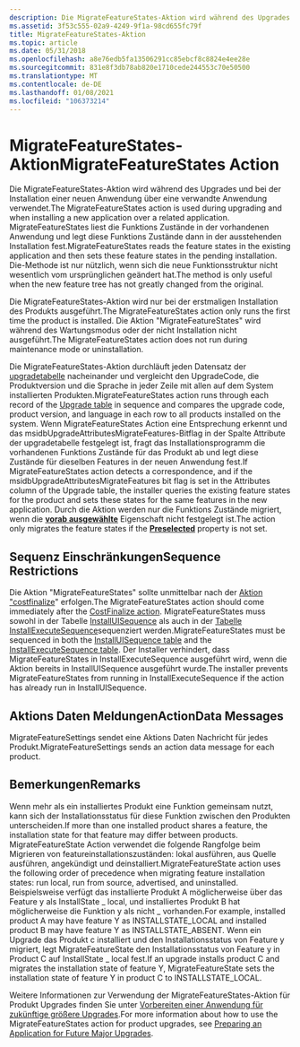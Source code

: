 ```yaml
---
description: Die MigrateFeatureStates-Aktion wird während des Upgrades und bei der Installation einer neuen Anwendung über eine verwandte Anwendung verwendet.
ms.assetid: 3f53c555-02a9-4249-9f1a-98cd655fc79f
title: MigrateFeatureStates-Aktion
ms.topic: article
ms.date: 05/31/2018
ms.openlocfilehash: a8e76edb5fa13506291cc85ebcf8c8824e4ee28e
ms.sourcegitcommit: 831e8f3db78ab820e1710cede244553c70e50500
ms.translationtype: MT
ms.contentlocale: de-DE
ms.lasthandoff: 01/08/2021
ms.locfileid: "106373214"
---
```

# <a name="migratefeaturestates-action"></a><span data-ttu-id="59ea6-103">MigrateFeatureStates-Aktion</span><span class="sxs-lookup"><span data-stu-id="59ea6-103">MigrateFeatureStates Action</span></span>

<span data-ttu-id="59ea6-104">Die MigrateFeatureStates-Aktion wird während des Upgrades und bei der Installation einer neuen Anwendung über eine verwandte Anwendung verwendet.</span><span class="sxs-lookup"><span data-stu-id="59ea6-104">The MigrateFeatureStates action is used during upgrading and when installing a new application over a related application.</span></span> <span data-ttu-id="59ea6-105">MigrateFeatureStates liest die Funktions Zustände in der vorhandenen Anwendung und legt diese Funktions Zustände dann in der ausstehenden Installation fest.</span><span class="sxs-lookup"><span data-stu-id="59ea6-105">MigrateFeatureStates reads the feature states in the existing application and then sets these feature states in the pending installation.</span></span> <span data-ttu-id="59ea6-106">Die-Methode ist nur nützlich, wenn sich die neue Funktionsstruktur nicht wesentlich vom ursprünglichen geändert hat.</span><span class="sxs-lookup"><span data-stu-id="59ea6-106">The method is only useful when the new feature tree has not greatly changed from the original.</span></span>

<span data-ttu-id="59ea6-107">Die MigrateFeatureStates-Aktion wird nur bei der erstmaligen Installation des Produkts ausgeführt.</span><span class="sxs-lookup"><span data-stu-id="59ea6-107">The MigrateFeatureStates action only runs the first time the product is installed.</span></span> <span data-ttu-id="59ea6-108">Die Aktion "MigrateFeatureStates" wird während des Wartungsmodus oder der nicht Installation nicht ausgeführt.</span><span class="sxs-lookup"><span data-stu-id="59ea6-108">The MigrateFeatureStates action does not run during maintenance mode or uninstallation.</span></span>

<span data-ttu-id="59ea6-109">Die MigrateFeatureStates-Aktion durchläuft jeden Datensatz der [upgradetabelle](upgrade-table.md) nacheinander und vergleicht den UpgradeCode, die Produktversion und die Sprache in jeder Zeile mit allen auf dem System installierten Produkten.</span><span class="sxs-lookup"><span data-stu-id="59ea6-109">MigrateFeatureStates action runs through each record of the [Upgrade table](upgrade-table.md) in sequence and compares the upgrade code, product version, and language in each row to all products installed on the system.</span></span> <span data-ttu-id="59ea6-110">Wenn MigrateFeatureStates Action eine Entsprechung erkennt und das msidbUpgradeAttributesMigrateFeatures-Bitflag in der Spalte Attribute der upgradetabelle festgelegt ist, fragt das Installationsprogramm die vorhandenen Funktions Zustände für das Produkt ab und legt diese Zustände für dieselben Features in der neuen Anwendung fest.</span><span class="sxs-lookup"><span data-stu-id="59ea6-110">If MigrateFeatureStates action detects a correspondence, and if the msidbUpgradeAttributesMigrateFeatures bit flag is set in the Attributes column of the Upgrade table, the installer queries the existing feature states for the product and sets these states for the same features in the new application.</span></span> <span data-ttu-id="59ea6-111">Durch die Aktion werden nur die Funktions Zustände migriert, wenn die [**vorab ausgewählte**](preselected.md) Eigenschaft nicht festgelegt ist.</span><span class="sxs-lookup"><span data-stu-id="59ea6-111">The action only migrates the feature states if the [**Preselected**](preselected.md) property is not set.</span></span>

## <a name="sequence-restrictions"></a><span data-ttu-id="59ea6-112">Sequenz Einschränkungen</span><span class="sxs-lookup"><span data-stu-id="59ea6-112">Sequence Restrictions</span></span>

<span data-ttu-id="59ea6-113">Die Aktion "MigrateFeatureStates" sollte unmittelbar nach der [Aktion "costfinalize](costfinalize-action.md)" erfolgen.</span><span class="sxs-lookup"><span data-stu-id="59ea6-113">The MigrateFeatureStates action should come immediately after the [CostFinalize action](costfinalize-action.md).</span></span> <span data-ttu-id="59ea6-114">MigrateFeatureStates muss sowohl in der Tabelle [InstallUISequence](installuisequence-table.md) als auch in der [Tabelle InstallExecuteSequence](installexecutesequence-table.md)sequenziert werden.</span><span class="sxs-lookup"><span data-stu-id="59ea6-114">MigrateFeatureStates must be sequenced in both the [InstallUISequence table](installuisequence-table.md) and the [InstallExecuteSequence table](installexecutesequence-table.md).</span></span> <span data-ttu-id="59ea6-115">Der Installer verhindert, dass MigrateFeatureStates in InstallExecuteSequence ausgeführt wird, wenn die Aktion bereits in InstallUISequence ausgeführt wurde.</span><span class="sxs-lookup"><span data-stu-id="59ea6-115">The installer prevents MigrateFeatureStates from running in InstallExecuteSequence if the action has already run in InstallUISequence.</span></span>

## <a name="actiondata-messages"></a><span data-ttu-id="59ea6-116">Aktions Daten Meldungen</span><span class="sxs-lookup"><span data-stu-id="59ea6-116">ActionData Messages</span></span>

<span data-ttu-id="59ea6-117">MigrateFeatureSettings sendet eine Aktions Daten Nachricht für jedes Produkt.</span><span class="sxs-lookup"><span data-stu-id="59ea6-117">MigrateFeatureSettings sends an action data message for each product.</span></span>

## <a name="remarks"></a><span data-ttu-id="59ea6-118">Bemerkungen</span><span class="sxs-lookup"><span data-stu-id="59ea6-118">Remarks</span></span>

<span data-ttu-id="59ea6-119">Wenn mehr als ein installiertes Produkt eine Funktion gemeinsam nutzt, kann sich der Installationsstatus für diese Funktion zwischen den Produkten unterscheiden.</span><span class="sxs-lookup"><span data-stu-id="59ea6-119">If more than one installed product shares a feature, the installation state for that feature may differ between products.</span></span> <span data-ttu-id="59ea6-120">MigrateFeatureState Action verwendet die folgende Rangfolge beim Migrieren von featureinstallationszuständen: lokal ausführen, aus Quelle ausführen, angekündigt und deinstalliert.</span><span class="sxs-lookup"><span data-stu-id="59ea6-120">MigrateFeatureState action uses the following order of precedence when migrating feature installation states: run local, run from source, advertised, and uninstalled.</span></span> <span data-ttu-id="59ea6-121">Beispielsweise verfügt das installierte Produkt A möglicherweise über das Feature y als InstallState \_ local, und installiertes Produkt B hat möglicherweise die Funktion y als nicht \_ vorhanden.</span><span class="sxs-lookup"><span data-stu-id="59ea6-121">For example, installed product A may have feature Y as INSTALLSTATE\_LOCAL and installed product B may have feature Y as INSTALLSTATE\_ABSENT.</span></span> <span data-ttu-id="59ea6-122">Wenn ein Upgrade das Produkt c installiert und den Installationsstatus von Feature y migriert, legt MigrateFeatureState den Installationsstatus von Feature y in Product C auf InstallState \_ local fest.</span><span class="sxs-lookup"><span data-stu-id="59ea6-122">If an upgrade installs product C and migrates the installation state of feature Y, MigrateFeatureState sets the installation state of feature Y in product C to INSTALLSTATE\_LOCAL.</span></span>

<span data-ttu-id="59ea6-123">Weitere Informationen zur Verwendung der MigrateFeatureStates-Aktion für Produkt Upgrades finden Sie unter [Vorbereiten einer Anwendung für zukünftige größere Upgrades](preparing-an-application-for-future-major-upgrades.md).</span><span class="sxs-lookup"><span data-stu-id="59ea6-123">For more information about how to use the MigrateFeatureStates action for product upgrades, see [Preparing an Application for Future Major Upgrades](preparing-an-application-for-future-major-upgrades.md).</span></span>

 

 



